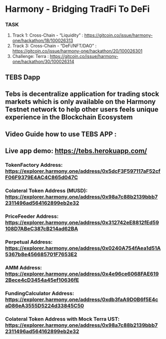 
# Harmony - Bridging TradFi To DeFi

### TASK 

1. Track 1: Cross-Chain - “Liquidity” : https://gitcoin.co/issue/harmony-one/hackathon/18/100026313
2. Track 3: Cross-Chain - “DeFi/NFT/DAO” : https://gitcoin.co/issue/harmony-one/hackathon/20/100026301
3. Challenge: Terra : https://gitcoin.co/issue/harmony-one/hackathon/30/100026314


## **TEBS Dapp**
## Tebs is decentralize application for trading stock markets which is only available on the Harmony Testnet network to help other users feels unique experience in the Blockchain Ecosystem


## Video Guide how to use TEBS APP : 


## Live app demo: https://tebs.herokuapp.com/


### **TokenFactory Address:** https://explorer.harmony.one/address/0x5dcF3F597117aF52cfF06F9379E4AC4C865d047C


### **Colateral Token Address (MUSD):** https://explorer.harmony.one/address/0x98a7c88b2139bbb72311496ad564162899eb2e32


### **PriceFeeder Address:** https://explorer.harmony.one/address/0x312742eE8812fEd59108D7ABeC387cB214ad62BA


### **Perpetual Address:** https://explorer.harmony.one/address/0x0240A754fAea1d51A5367b8e456685701F7653E2


### **AMM Address:** https://explorer.harmony.one/address/0x4e96ce6068FAE6192Bece4cD3454a45ef10636fE


### **FundingCalculator Address:** https://explorer.harmony.one/address/0xdb3faA9D0B6f5E4caD86eA3555D5224d33845C50


### **Colateral Token Address with Mock Terra UST:** https://explorer.harmony.one/address/0x98a7c88b2139bbb72311496ad564162899eb2e32

